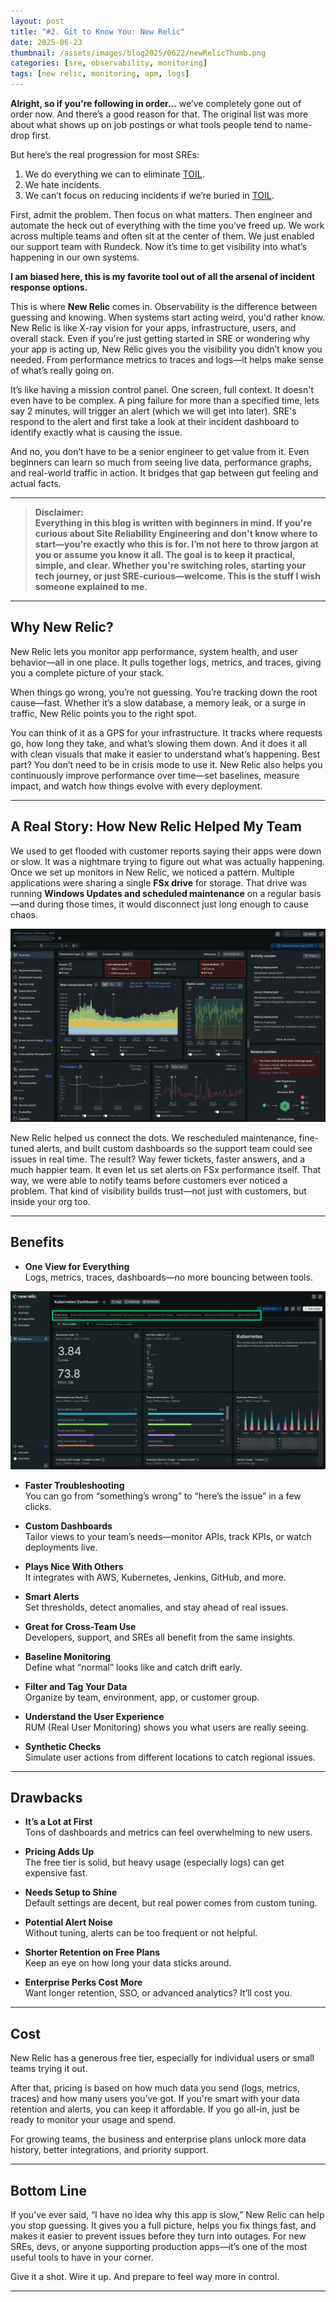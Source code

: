 ```yaml
---
layout: post
title: "#2. Git to Know You: New Relic"
date: 2025-06-23
thumbnail: /assets/images/blog2025/0622/newRelicThumb.png
categories: [sre, observability, monitoring]
tags: [new relic, monitoring, apm, logs]
---
```


**Alright, so if you're following in order...** we’ve completely gone out of order now. And there’s a good reason for that. The original list was more about what shows up on job postings or what tools people tend to name-drop first.

But here’s the real progression for most SREs:

1. We do everything we can to eliminate <a href="https://sre.google/sre-book/eliminating-toil/">TOIL</a>.
2. We hate incidents.
3. We can’t focus on reducing incidents if we’re buried in <a href="https://sre.google/sre-book/eliminating-toil/">TOIL</a>.

First, admit the problem. Then focus on what matters. Then engineer and automate the heck out of everything with the time you’ve freed up. We work across multiple teams and often sit at the center of them. We just enabled our support team with Rundeck. Now it’s time to get visibility into what’s happening in our own systems.

**I am biased here, this is my favorite tool out of all the arsenal of incident response options.**

This is where **New Relic** comes in. Observability is the difference between guessing and knowing. When systems start acting weird, you'd rather know. New Relic is like X-ray vision for your apps, infrastructure, users, and overall stack. Even if you're just getting started in SRE or wondering why your app is acting up, New Relic gives you the visibility you didn’t know you needed. From performance metrics to traces and logs—it helps make sense of what’s really going on.

It’s like having a mission control panel. One screen, full context. It doesn't even have to be complex. A ping failure for more than a specified time, lets say 2 minutes, will trigger an alert (which we will get into later). SRE's respond to the alert and first take a look at their incident dashboard to identify exactly what is causing the issue.

And no, you don’t have to be a senior engineer to get value from it. Even beginners can learn so much from seeing live data, performance graphs, and real-world traffic in action. It bridges that gap between gut feeling and actual facts.

---

> **Disclaimer:  
> Everything in this blog is written with beginners in mind. If you're curious about Site Reliability Engineering and don't know where to start—you're exactly who this is for. I’m not here to throw jargon at you or assume you know it all. The goal is to keep it practical, simple, and clear. Whether you're switching roles, starting your tech journey, or just SRE-curious—welcome. This is the stuff I wish someone explained to me.**
>

---

## Why New Relic?

New Relic lets you monitor app performance, system health, and user behavior—all in one place. It pulls together logs, metrics, and traces, giving you a complete picture of your stack.

When things go wrong, you’re not guessing. You’re tracking down the root cause—fast. Whether it’s a slow database, a memory leak, or a surge in traffic, New Relic points you to the right spot.

You can think of it as a GPS for your infrastructure. It tracks where requests go, how long they take, and what’s slowing them down. And it does it all with clean visuals that make it easier to understand what’s happening. Best part? You don’t need to be in crisis mode to use it. New Relic also helps you continuously improve performance over time—set baselines, measure impact, and watch how things evolve with every deployment.

---

## A Real Story: How New Relic Helped My Team

We used to get flooded with customer reports saying their apps were down or slow. It was a nightmare trying to figure out what was actually happening. Once we set up monitors in New Relic, we noticed a pattern. Multiple applications were sharing a single **FSx drive** for storage. That drive was running **Windows Updates and scheduled maintenance** on a regular basis—and during those times, it would disconnect just long enough to cause chaos.

![New Relic APM Example](/assets/images/blog2025/0622/newRelicAPM.png)

New Relic helped us connect the dots. We rescheduled maintenance, fine-tuned alerts, and built custom dashboards so the support team could see issues in real time. The result? Way fewer tickets, faster answers, and a much happier team. It even let us set alerts on FSx performance itself. That way, we were able to notify teams before customers ever noticed a problem. That kind of visibility builds trust—not just with customers, but inside your org too.

---

## Benefits

- **One View for Everything**  
  Logs, metrics, traces, dashboards—no more bouncing between tools.

![New Relic Dashboard Example](/assets/images/blog2025/0622/newRelicDash.png)

- **Faster Troubleshooting**  
  You can go from “something’s wrong” to “here’s the issue” in a few clicks.

- **Custom Dashboards**  
  Tailor views to your team’s needs—monitor APIs, track KPIs, or watch deployments live.

- **Plays Nice With Others**  
  It integrates with AWS, Kubernetes, Jenkins, GitHub, and more.

- **Smart Alerts**  
  Set thresholds, detect anomalies, and stay ahead of real issues.

- **Great for Cross-Team Use**  
  Developers, support, and SREs all benefit from the same insights.

- **Baseline Monitoring**  
  Define what “normal” looks like and catch drift early.

- **Filter and Tag Your Data**  
  Organize by team, environment, app, or customer group.

- **Understand the User Experience**  
  RUM (Real User Monitoring) shows you what users are really seeing.

- **Synthetic Checks**  
  Simulate user actions from different locations to catch regional issues.

---

## Drawbacks

- **It’s a Lot at First**  
  Tons of dashboards and metrics can feel overwhelming to new users.

- **Pricing Adds Up**  
  The free tier is solid, but heavy usage (especially logs) can get expensive fast.

- **Needs Setup to Shine**  
  Default settings are decent, but real power comes from custom tuning.

- **Potential Alert Noise**  
  Without tuning, alerts can be too frequent or not helpful.

- **Shorter Retention on Free Plans**  
  Keep an eye on how long your data sticks around.

- **Enterprise Perks Cost More**  
  Want longer retention, SSO, or advanced analytics? It’ll cost you.

---

## Cost

New Relic has a generous free tier, especially for individual users or small teams trying it out.

After that, pricing is based on how much data you send (logs, metrics, traces) and how many users you’ve got. If you're smart with your data retention and alerts, you can keep it affordable. If you go all-in, just be ready to monitor your usage and spend.

For growing teams, the business and enterprise plans unlock more data history, better integrations, and priority support.

---

## Bottom Line

If you’ve ever said, “I have no idea why this app is slow,” New Relic can help you stop guessing. It gives you a full picture, helps you fix things fast, and makes it easier to prevent issues before they turn into outages. For new SREs, devs, or anyone supporting production apps—it’s one of the most useful tools to have in your corner.

Give it a shot. Wire it up. And prepare to feel way more in control.

---
